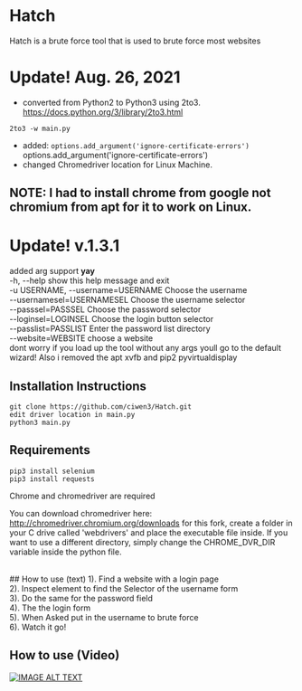# Hatch
Hatch is a brute force tool that is used to brute force most websites

# Update! Aug. 26, 2021
 - converted from Python2 to Python3 using 2to3. https://docs.python.org/3/library/2to3.html
```
2to3 -w main.py
```
 - added: ``` options.add_argument('ignore-certificate-errors') ``` options.add_argument('ignore-certificate-errors')
 - changed Chromedriver location for Linux Machine. 
## NOTE: I had to install chrome from google not chromium from apt for it to work on Linux. 

# Update! v.1.3.1
added arg support **yay**
<br> 
  -h, --help            show this help message and exit<br>
  -u USERNAME, --username=USERNAME Choose the username<br>
  --usernamesel=USERNAMESEL Choose the username selector<br>
  --passsel=PASSSEL     Choose the password selector<br>
  --loginsel=LOGINSEL   Choose the login button selector<br>
  --passlist=PASSLIST   Enter the password list directory<br>
  --website=WEBSITE     choose a website<br>
dont worry if you load up the tool without any args youll go to the default wizard!
Also i removed the apt xvfb and pip2 pyvirtualdisplay
## Installation Instructions
```
git clone https://github.com/ciwen3/Hatch.git
edit driver location in main.py
python3 main.py
```

## Requirements
```
pip3 install selenium
pip3 install requests
```
Chrome and chromedriver are required

You can download chromedriver here: http://chromedriver.chromium.org/downloads
for this fork, create a folder in your C drive called 'webdrivers' and place the executable file inside. If you want to use a different directory, simply change the CHROME_DVR_DIR variable inside the python file.

<br>
## How to use (text)
1). Find a website with a login page<br>
2). Inspect element to find the Selector of the username form<br>
3). Do the same for the password field<br>
4). The the login form <br>
5). When Asked put in the username to brute force<br>
6). Watch it go!

## How to use (Video)
[![IMAGE ALT TEXT](https://i.ytimg.com/vi/Hd_kQVnajxk/1.jpg)](https://youtu.be/Hd_kQVnajxk "Video Title")

